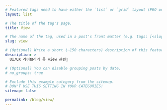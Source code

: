 ```yaml
---
# Featured tags need to have either the `list` or `grid` layout (PRO only).
layout: list

# The title of the tag's page.
title: View

# The name of the tag, used in a post's front matter (e.g. tags: [<slug>]).
slug: view

# (Optional) Write a short (~150 characters) description of this featured tag.
description: >
  UI/UX 라이브러리 등 view 관련🍋

# (Optional) You can disable grouping posts by date.
# no_groups: true

# Exclude this example category from the sitemap.
# DON'T USE THIS SETTING IN YOUR CATEGORIES!
sitemap: false

permalink: /blog/view/
---
```

